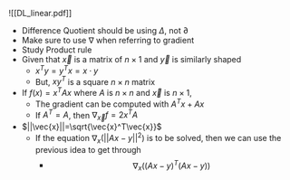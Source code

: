 ![[DL_linear.pdf]]
- Difference Quotient should be using $\Delta$, not $\partial$ 
- Make sure to use $\nabla$ when referring to gradient
- Study Product rule
- Given that $\vec x$ is a matrix of $n\times1$ and $\vec y$ is similarly shaped
	- $x^Ty=y^Tx=x\cdot y$ 
	- But, $xy^T$ is a square $n\times n$ matrix
- If $f(x)=x^TAx$ where $A$ is $n\times n$ and $\vec x$ is $n\times1$,
	- The gradient can be computed with $A^Tx+Ax$
	- If $A^T=A$, then $\nabla_{\vec{x}} f=2x^TA$
- $||\vec{x}||=\sqrt{\vec{x}^T\vec{x}}$ 
	- If the equation $\nabla_x(||Ax-y||^2)$ is to be solved, then we can use the previous idea to get through
		- $$\nabla_x((Ax-y)^T(Ax-y))$$